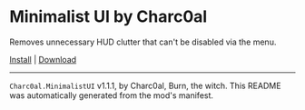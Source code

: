 # Minimalist UI by Charc0al

Removes unnecessary HUD clutter that can't be disabled via the menu.

[Install](https://hitman-resources.netlify.app/smf-install-link/https://github.com/charc0al/HitmanCleanUI/releases/latest/download/mod.framework.zip) | [Download](https://github.com/charc0al/HitmanCleanUI/releases/latest/download/mod.framework.zip)

---

`Charc0al.MinimalistUI` v1.1.1, by Charc0al, Burn, the witch. This README was automatically generated from the mod's manifest.
